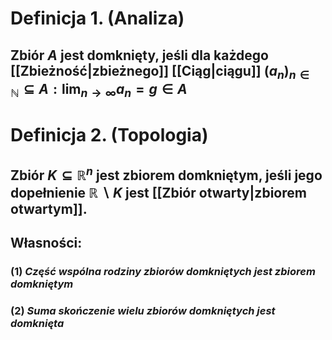 # Definicja 1. (Analiza)
## Zbiór $A$ jest **domknięty**, jeśli dla każdego [[Zbieżność|zbieżnego]] [[Ciąg|ciągu]] $(a_n)_{n\in\mathbb{N}}\subseteq A:\lim_{n\to\infty}a_n=g\in A$
# Definicja 2. (Topologia)

## Zbiór $K \subseteq \mathbb{R}^n$ jest **zbiorem domkniętym**, jeśli jego dopełnienie $\mathbb{R}\backslash K$ jest [[Zbiór otwarty|zbiorem otwartym]].
## **Własności**:
### (1) *Część wspólna rodziny zbiorów domkniętych jest zbiorem domkniętym*
### (2) *Suma skończenie wielu zbiorów domkniętych jest domknięta* 

